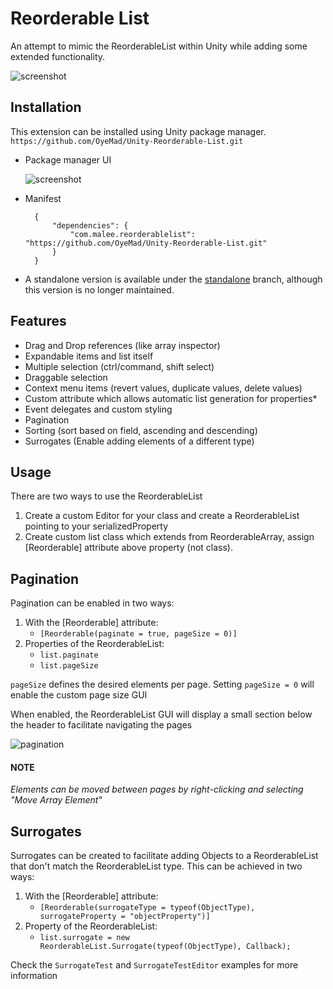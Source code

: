 # Reorderable List

An attempt to mimic the ReorderableList within Unity while adding some extended functionality.

![screenshot](https://user-images.githubusercontent.com/6723783/45054643-70b46200-b042-11e8-874c-0d93a46e05a5.jpg)

## Installation

This extension can be installed using Unity package manager.  
`https://github.com/OyeMad/Unity-Reorderable-List.git`  

* Package manager UI  

	![screenshot](https://user-images.githubusercontent.com/6723783/72479980-c9554c80-37aa-11ea-8fd8-978d3fa860bd.png)

* Manifest

		{
    		"dependencies": {
        		"com.malee.reorderablelist": "https://github.com/OyeMad/Unity-Reorderable-List.git"
    		}
		}

* A standalone version is available under the [standalone](https://github.com/OyeMad/Unity-Reorderable-List/tree/standalone) branch, although this version is no longer maintained.  

## Features

* Drag and Drop references (like array inspector)
* Expandable items and list itself
* Multiple selection (ctrl/command, shift select)
* Draggable selection
* Context menu items (revert values, duplicate values, delete values)
* Custom attribute which allows automatic list generation for properties*
* Event delegates and custom styling
* Pagination
* Sorting (sort based on field, ascending and descending)
* Surrogates (Enable adding elements of a different type)

## Usage

There are two ways to use the ReorderableList
1. Create a custom Editor for your class and create a ReorderableList pointing to your serializedProperty
2. Create custom list class which extends from ReorderableArray<T>, assign [Reorderable] attribute above property (not class).

## Pagination

Pagination can be enabled in two ways:

1. With the [Reorderable] attribute:
	* `[Reorderable(paginate = true, pageSize = 0)]`
2. Properties of the ReorderableList:
	* `list.paginate`
	* `list.pageSize`

`pageSize` defines the desired elements per page. Setting `pageSize = 0` will enable the custom page size GUI

When enabled, the ReorderableList GUI will display a small section below the header to facilitate navigating the pages

![pagination](https://user-images.githubusercontent.com/6723783/45054642-701bcb80-b042-11e8-84e4-0886d23c83c9.jpg)

#### NOTE 
*Elements can be moved between pages by right-clicking and selecting "Move Array Element"*

## Surrogates

Surrogates can be created to facilitate adding Objects to a ReorderableList that don't match the ReorderableList type.
This can be achieved in two ways:

1. With the [Reorderable] attribute:
	* `[Reorderable(surrogateType = typeof(ObjectType), surrogateProperty = "objectProperty")]`
2. Property of the ReorderableList:
	* `list.surrogate = new ReorderableList.Surrogate(typeof(ObjectType), Callback);`

Check the `SurrogateTest` and `SurrogateTestEditor` examples for more information

